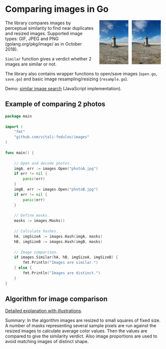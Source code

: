 # Comparing images in Go

<img align="right" style="margin-left:18px" src="logo.gif">

The library compares images by perceptual similarity to find near duplicates and
resized images. Supported image types: GIF, JPEG and PNG (golang.org/pkg/image/ as in October 2018).

`Similar` function gives a verdict whether 2 images are similar or not.

The library also contains wrapper functions to open/save images (`open.go`,
`save.go`) and basic image resampling/resizing (`resample.go`).

Demo: [similar image search](https://www.similar.pictures) (JavaScript implementation).

## Example of comparing 2 photos
```go
package main

import (
	"fmt"
	"github.com/vitali-fedulov/images"
)

func main() {
	
	// Open and decode photos.
	imgA, err := images.Open("photoA.jpg")
	if err != nil {
		panic(err)
	}
	imgB, err := images.Open("photoB.jpg")
	if err != nil {
		panic(err)
	}
	
	// Define masks.
	masks := images.Masks()
	
	// Calculate hashes.
	hA, imgSizeA := images.Hash(imgA, masks)
	hB, imgSizeB := images.Hash(imgB, masks)
	
	// Image comparison.
	if images.Similar(hA, hB, imgSizeA, imgSizeB) {
		fmt.Println("Images are similar.")
	} else {
		fmt.Println("Images are distinct.")
	}
}
```

## Algorithm for image comparison

[Detailed explanation with illustrations](https://www.similar.pictures/algorithm-for-perceptual-image-comparison.html).

Summary: In the algorithm images are resized to small squares of fixed size.
A number of masks representing several sample pixels are run against the resized
images to calculate average color values. Then the values are compared to
give the similarity verdict. Also image proportions are used to avoid matching
images of distinct shape.
